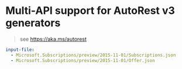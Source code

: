 # Multi-API support for AutoRest v3 generators

> see https://aka.ms/autorest

``` yaml $(enable-multi-api)
input-file:
  - Microsoft.Subscriptions/preview/2015-11-01/Subscriptions.json
  - Microsoft.Subscriptions/preview/2015-11-01/Offer.json
```

